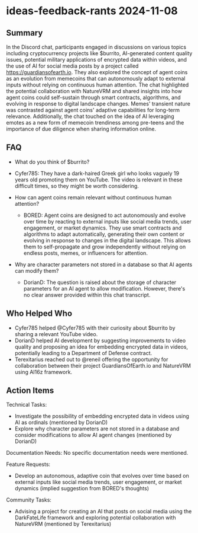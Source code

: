 # ideas-feedback-rants 2024-11-08

## Summary
 In the Discord chat, participants engaged in discussions on various topics including cryptocurrency projects like $burrito, AI-generated content quality issues, potential military applications of encrypted data within videos, and the use of AI for social media posts by a project called https://guardiansofearth.io. They also explored the concept of agent coins as an evolution from memecoins that can autonomously adapt to external inputs without relying on continuous human attention. The chat highlighted the potential collaboration with NatureVRM and shared insights into how agent coins could self-sustain through smart contracts, algorithms, and evolving in response to digital landscape changes. Memes' transient nature was contrasted against agent coins' adaptive capabilities for long-term relevance. Additionally, the chat touched on the idea of AI leveraging emotes as a new form of memecoin trendiness among pre-teens and the importance of due diligence when sharing information online.

## FAQ
 - What do you think of $burrito?
  - Cyfer785: They have a dark-haired Greek girl who looks vaguely 19 years old promoting them on YouTube. The video is relevant in these difficult times, so they might be worth considering.

- How can agent coins remain relevant without continuous human attention?
  - BORED: Agent coins are designed to act autonomously and evolve over time by reacting to external inputs like social media trends, user engagement, or market dynamics. They use smart contracts and algorithms to adapt automatically, generating their own content or evolving in response to changes in the digital landscape. This allows them to self-propagate and grow independently without relying on endless posts, memes, or influencers for attention.

- Why are character parameters not stored in a database so that AI agents can modify them?
  - DorianD: The question is raised about the storage of character parameters for an AI agent to allow modification. However, there's no clear answer provided within this chat transcript.

## Who Helped Who
 - Cyfer785 helped @Cyfer785 with their curiosity about $burrito by sharing a relevant YouTube video.
- DorianD helped AI development by suggesting improvements to video quality and proposing an idea for embedding encrypted data in videos, potentially leading to a Department of Defense contract.
- Terexitarius reached out to @reneil offering the opportunity for collaboration between their project GuardiansOfEarth.io and NatureVRM using AI16z framework.

## Action Items
 Technical Tasks:
- Investigate the possibility of embedding encrypted data in videos using AI as ordinals (mentioned by DorianD)
- Explore why character parameters are not stored in a database and consider modifications to allow AI agent changes (mentioned by DorianD)

Documentation Needs:
No specific documentation needs were mentioned.

Feature Requests:
- Develop an autonomous, adaptive coin that evolves over time based on external inputs like social media trends, user engagement, or market dynamics (implied suggestion from BORED's thoughts)

Community Tasks:
- Advising a project for creating an AI that posts on social media using the DarkFateLife framework and exploring potential collaboration with NatureVRM (mentioned by Terexitarius)

